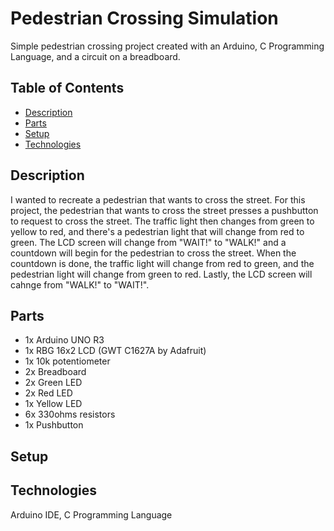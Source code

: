 # Pedestrian Crossing Simulation

Simple pedestrian crossing project created with an Arduino, C Programming Language, and a circuit on a breadboard. 

## Table of Contents
* [Description](#description)
* [Parts](#parts)
* [Setup](#setup)
* [Technologies](#technologies)

## Description

I wanted to recreate a pedestrian that wants to cross the street. For this project, the pedestrian that wants to cross the street presses a pushbutton to request to cross the street. The traffic light then changes from green to yellow to red, and there's a pedestrian light that will change from red to green. The LCD screen will change from "WAIT!" to "WALK!" and a countdown will begin for the pedestrian to cross the street. When the countdown is done, the traffic light will change from red to green, and the pedestrian light will change from green to red. Lastly, the LCD screen will cahnge from "WALK!" to "WAIT!". 

## Parts

- 1x Arduino UNO R3
- 1x RBG 16x2 LCD (GWT C1627A by Adafruit)
- 1x 10k potentiometer
- 2x Breadboard
- 2x Green LED
- 2x Red LED
- 1x Yellow LED
- 6x 330ohms resistors
- 1x Pushbutton

## Setup

## Technologies

Arduino IDE, C Programming Language


